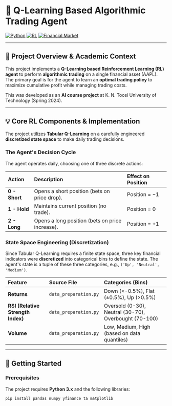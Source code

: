 # 🤖 Q-Learning Based Algorithmic Trading Agent

[![Python](https://img.shields.io/badge/Python-3.x-blue?logo=python)](https://www.python.org/)
[![RL](https://img.shields.io/badge/Algorithm-Q--Learning-orange)](https://en.wikipedia.org/wiki/Q-learning)
[![Financial Market](https://img.shields.io/badge/Application-Stock_Trading-brightgreen)]()

---

## 🌟 Project Overview & Academic Context

This project implements a **Q-Learning based Reinforcement Learning (RL) agent** to perform **algorithmic trading** on a single financial asset (AAPL). The primary goal is for the agent to learn an **optimal trading policy** to maximize cumulative profit while managing trading costs.

This was developed as an **AI course project** at K. N. Toosi University of Technology (Spring 2024).

---

## 💡 Core RL Components & Implementation

The project utilizes **Tabular Q-Learning** on a carefully engineered **discretized state space** to make daily trading decisions.

### The Agent's Decision Cycle

The agent operates daily, choosing one of three discrete actions:

| Action | Description | Effect on Position |
| :--- | :--- | :--- |
| **0 - Short** | Opens a short position (bets on price drop). | Position = $-1$ |
| **1 - Hold** | Maintains current position (no trade). | Position = $0$ |
| **2 - Long** | Opens a long position (bets on price increase). | Position = $+1$ |

### State Space Engineering (Discretization)

Since Tabular Q-Learning requires a finite state space, three key financial indicators were **discretized** into categorical bins to define the state. The agent's state is a tuple of these three categories, e.g., `('Up', 'Neutral', 'Medium')`.

| Feature | Source File | Categories (Bins) |
| :--- | :--- | :--- |
| **Returns** | `data_preparation.py` | Down ($<$-0.5%), Flat ($\pm$0.5%), Up ($>$$0.5\%$) |
| **RSI (Relative Strength Index)** | `data_preparation.py` | Oversold (0-30), Neutral (30-70), Overbought (70-100) |
| **Volume** | `data_preparation.py` | Low, Medium, High (based on data quantiles) |

---

## 🚀 Getting Started

### Prerequisites

The project requires **Python 3.x** and the following libraries:

```bash
pip install pandas numpy yfinance ta matplotlib
